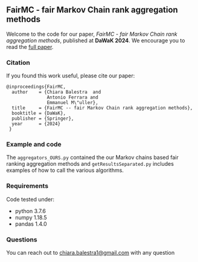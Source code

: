 ## FairMC - fair Markov Chain rank aggregation methods
Welcome to the code for our paper, *FairMC - fair Markov Chain rank aggregation methods*, published at **DaWaK 2024**. We encourage you to read the [full paper](https://arxiv.org/).

### Citation
If you found this work useful, please cite our paper:

```
@inproceedings{FairMC,
  author    = {Chiara Balestra  and
               Antonio Ferrara and
               Emmanuel M\"uller},
  title     = {FairMC -- fair Markov Chain rank aggregation methods},
  booktitle = {DaWaK},
  publisher = {Springer},
  year      = {2024}
 }
```

### Example and code
The `aggregators_OURS.py` contained the our Markov chains based fair ranking aggregation methods and `getResultsSeparated.py` includes examples of how to call the various algorithms.


### Requirements
Code tested under:
- python 3.7.6
- numpy 1.18.5
- pandas 1.4.0


### Questions
You can reach out to chiara.balestra1@gmail.com with any question


